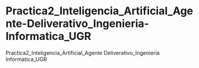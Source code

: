 # Practica2_Inteligencia_Artificial_Agente-Deliverativo_Ingenieria-Informatica_UGR
Practica2_Inteligencia_Artificial_Agente Deliverativo_Ingenieria Informatica_UGR
